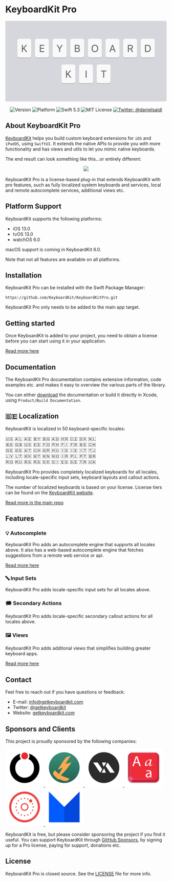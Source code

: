 # KeyboardKit Pro

<p align="center">
    <img src ="Resources/Logo.png" width=600 />
</p>

<p align="center">
    <img src="https://img.shields.io/github/v/release/KeyboardKit/KeyboardKit?color=%2300550&sort=semver" alt="Version" />
    <img src="https://img.shields.io/cocoapods/p/KeyboardKit.svg?style=flat" alt="Platform" />
    <img src="https://img.shields.io/badge/Swift-5.3-orange.svg" alt="Swift 5.3" />
    <img src="https://img.shields.io/github/license/KeyboardKit/KeyboardKit" alt="MIT License" />
    <a href="https://twitter.com/danielsaidi">
        <img src="https://img.shields.io/badge/contact-@danielsaidi-blue.svg?style=flat" alt="Twitter: @danielsaidi" />
    </a>
</p>


## About KeyboardKit Pro

[KeyboardKit][KeyboardKit] helps you build custom keyboard extensions for `iOS` and `iPadOS`, using `SwiftUI`. It extends the native APIs to provide you with more functionality and has views and utils to let you mimic native keyboards.

The end result can look something like this...or entirely different:

<p align="center">
    <img src ="https://github.com/KeyboardKit/KeyboardKit/blob/master/Resources/Demo.gif?raw=true" width="300" />
</p> 

KeyboardKit Pro is a license-based plug-in that extends KeyboardKit with pro features, such as fully localized system keyboards and services, local and remote autocomplete services, additional views etc.



## Platform Support

KeyboardKit supports the following platforms:

* iOS 13.0
* tvOS 13.0
* watchOS 6.0

macOS support is coming in KeyboardKit 6.0.

Note that not all features are available on all platforms.



## Installation

KeyboardKit Pro can be installed with the Swift Package Manager:

```
https://github.com/KeyboardKit/KeyboardKitPro.git
```

KeyboardKit Pro only needs to be added to the main app target.



## Getting started

Once KeyboardKit is added to your project, you need to obtain a license before you can start using it in your application.

[Read more here][Getting-Started]



## Documentation

The KeyboardKit Pro documentation contains extensive information, code examples etc. and makes it easy to overview the various parts of the library.

You can either [download][Documentation] the documentation or build it directly in Xcode, using `Product/Build Documentation`.



## 🇸🇪 Localization

KeyboardKit is localized in 50 keyboard-specific locales:

🇺🇸 🇦🇱 🇦🇪 🇧🇾 🇧🇬 🇦🇩 🇭🇷 🇨🇿 🇩🇰 🇳🇱 <br />
🇧🇪 🇬🇧 🇺🇸 🇪🇪 🇫🇴 🇵🇭 🇫🇮 🇫🇷 🇧🇪 🇨🇭 <br />
🇬🇪 🇩🇪 🇦🇹 🇨🇭 🇬🇷 🇭🇺 🇮🇸 🇮🇪 🇮🇹 🇹🇯 <br />
🇱🇻 🇱🇹 🇲🇰 🇲🇹 🇲🇳 🇳🇴 🇮🇷 🇵🇱 🇵🇹 🇧🇷 <br />
🇷🇴 🇷🇺 🇷🇸 🇷🇸 🇸🇰 🇸🇮 🇪🇸 🇸🇪 🇹🇷 🇺🇦

KeyboardKit Pro provides completely localized keyboards for all locales, including locale-specific input sets, keyboard layouts and callout actions.

The number of localized keyboards is based on your license. License tiers can be found on the [KeyboardKit website][Licenses].

[Read more in the main repo][KeyboardKit]



## Features


### 💡 Autocomplete

KeyboardKit Pro adds an autocomplete engine that supports all locales above. It also has a web-based autocomplete engine that fetches suggestions from a remote web service or api. 

[Read more here][Autocomplete]


### 🔤 Input Sets

KeyboardKit Pro adds locale-specific input sets for all locales above.


### 🗯 Secondary Actions

KeyboardKit Pro adds locale-specific secondary callout actions for all locales above.


### 🖼 Views

KeyboardKit Pro adds additonal views that simplifies building greater keyboard apps.

[Read more here][Views]



## Contact

Feel free to reach out if you have questions or feedback:

* E-mail: [info@getkeyboardkit.com][Email]
* Twitter: [@getkeyboardkit][Twitter]
* Website: [getkeyboardkit.com][Website]


## Sponsors and Clients

This project is proudly sponsored by the following companies:

<a href="https://www.oribi.se/en">
    <img src="Resources/sponsors/oribi.png" alt="Oribi Icon" title="Oribi" width=120 />
</a>
<a href="https://www.phonetoroam.com">
    <img src="Resources/sponsors/phonetoroam.png" alt="phonetoroam Icon" title="phonetoroam" width=120 />
</a>
<a href="https://vitalisapps.com">
    <img src="Resources/sponsors/vitalis.png" alt="Vitalis Icon" title="Vitalis" width=120 />
</a>
<a href="https://letterkey.eu">
    <img src="Resources/sponsors/letterkey.png" alt="LetterKey Icon" title="LetterKey" width=120 />
</a>
<a href="http://anomaly.net.au">
    <img src="Resources/sponsors/anomaly.png" alt="Anomaly Software Icon" title="Anomaly Software" width=120 />
</a>
<a href="https://www.milocreative.com">
    <img src="Resources/sponsors/milo.png" alt="Milo Creative Icon" title="Milo Creative" width=120 />
</a>

KeyboardKit is free, but please consider sponsoring the project if you find it useful. You can support KeyboardKit through [GitHub Sponsors][Sponsors], by signing up for a Pro license, paying for support, donations etc.


## License

KeyboardKit Pro is closed source. See the [LICENSE][License] file for more info.



[Email]: mailto:info@getkeyboardkit.com
[Twitter]: http://www.twitter.com/getkeyboardkit
[Website]: https://getkeyboardkit.com
[Licenses]: https://getkeyboardkit.com/pro
[Sponsors]: https://github.com/sponsors/danielsaidi
[KeyboardKit]: https://github.com/KeyboardKit/KeyboardKit

[Documentation]: https://github.com/danielsaidi/Documentation/blob/main/Docs/KeyboardKitPro.doccarchive.zip?raw=true
[License]: https://github.com/KeyboardKit/KeyboardKitPro/blob/master/LICENSE

[Autocomplete]: https://github.com/KeyboardKit/KeyboardKitPro/blob/master/Readmes/Autocomplete.md
[Getting-Started]: https://github.com/KeyboardKit/KeyboardKitPro/blob/master/Readmes/Getting-Started.md
[Views]: https://github.com/KeyboardKit/KeyboardKitPro/blob/master/Readmes/Views.md

